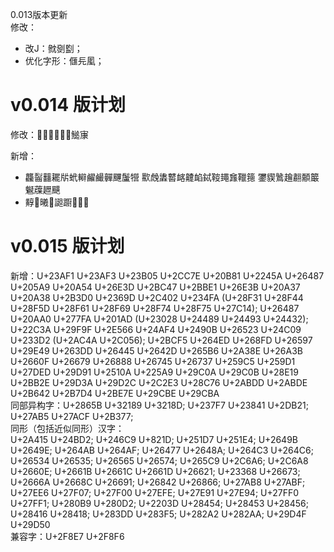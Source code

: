 0.013版本更新  
修改：  
- 改J：㓄㔇㔋；  
- 优化字形：㒑㒫㓘；  

# v0.014 版计划  
修改：𧿬𦟪𧬪𨑮𨒒𨔿𩺬㝩  

新增：  
- 龘䶛䨻䎱㸞蚮䡶䴞䴝䯬䬛䰕㹚 㱎䖘䵈䶁䘔䶑䘓鋱䩳䵷㒪䪉䉥 䥸䝟䳮䟑䎘䫱䉷䰯䕈䟐䬝
- 䵍𡵨𣌀𦏁𧩙𨆼𪪏𪹧𬉹  

# v0.015 版计划  
新增：U+23AF1 U+23AF3 U+23B05 U+2CC7E U+20B81 U+2245A U+26487 U+205A9 U+20A54 U+26E3D U+2BC47 U+2BBE1 U+26E3B U+20A37 U+20A38 U+2B3D0 U+2369D U+2C402 U+234FA (U+28F31 U+28F44 U+28F5D U+28F61 U+28F69 U+28F74 U+28F75 U+27C14);
U+26487 U+20AA0 U+277FA U+201AD (U+23028 U+24489 U+24493 U+24432); U+22C3A U+29F9F U+2E566 U+24AF4 U+2490B U+26523 U+24C09 U+233D2 (U+2AC4A U+2C056); U+2BCF5 U+264ED U+268FD U+26597 U+29E49 U+263DD U+26445 U+2642D U+265B6 U+2A38E U+26A3B U+2660F U+26679 U+26888 U+26745 U+26737 U+259C5 U+259D1 U+27DED U+29D91 U+2510A U+225A9 U+29C0A U+29C0B U+28E19 U+2BB2E U+29D3A U+29D2C U+2C2E3 U+28C76 U+2ABDD U+2ABDE U+2B642 U+2B7D4 U+2BE7E U+29CBE U+29CBA  
同部异构字：U+2865B U+32189 U+3218D; U+237F7 U+23841 U+2DB21; U+27AB5 U+27ACF U+2B377;  
同形（包括近似同形）汉字：  
U+2A415 U+24BD2; U+246C9 U+821D; U+251D7 U+251E4; U+2649B U+2649E; U+264AB U+264AF; U+26477 U+2648A; U+264C3 U+264C6; U+26534 U+26535; U+26565 U+26574; U+265C9 U+2C6A6; U+2C6A8 U+2660E; U+2661B U+2661C U+2661D U+26621; U+23368 U+26673; U+2666A U+2668C U+26691; U+26842 U+26866; U+27AB8 U+27ABF; U+27EE6 U+27F07; U+27F00 U+27EFE; U+27E91 U+27E94; U+27FF0 U+27FF1; U+280B9 U+280D2; U+2203D U+28454; U+28453 U+28456; U+28416 U+28418; U+283DD U+283F5; U+282A2 U+282AA; U+29D4F U+29D50  
兼容字：U+2F8E7 U+2F8F6
